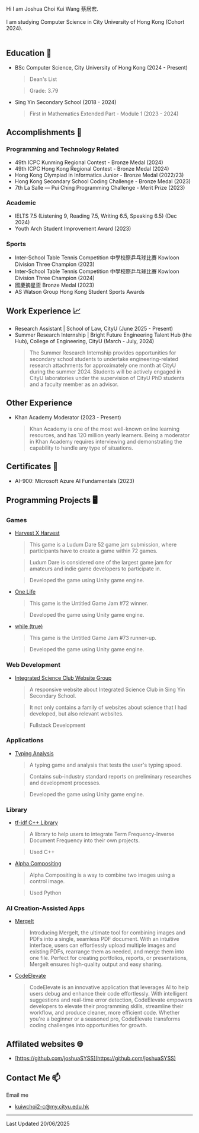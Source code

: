 <head>
  <link rel="shortcut icon" type="image/x-icon" href="https://sandstormit.com/wp-content/uploads/2021/06/incognito-2231825_960_720-1.png">
  <meta name="google-site-verification" content="0SEcurk_dKLeFfJ4VC6azCpxCccwgnd3JkByYOdYncA" />
</head>
Hi I am Joshua Choi Kui Wang 蔡居宏.<br><br>
I am studying Computer Science in City University of Hong Kong (Cohort 2024).<br><br>

## Education 🏫
- BSc Computer Science, City University of Hong Kong (2024 - Present)
  > Dean's List
  
  > Grade: 3.79

- Sing Yin Secondary School (2018 - 2024)
  > First in Mathematics Extended Part - Module 1 (2023 - 2024)

## Accomplishments 🏅
### Programming and Technology Related
- 49th ICPC Kunming Regional Contest - Bronze Medal (2024)
- 49th ICPC Hong Kong Regional Contest - Bronze Medal (2024)
- Hong Kong Olympiad in Informatics Junior - Bronze Medal (2022/23)
- Hong Kong Secondary School Coding Challenge - Bronze Medal (2023)
- 7th La Salle — Pui Ching Programming Challenge - Merit Prize (2023)

### Academic
- IELTS 7.5 (Listening 9, Reading 7.5, Writing 6.5, Speaking 6.5) (Dec 2024)
- Youth Arch Student Improvement Award (2023)

### Sports
- Inter-School Table Tennis Competition 中學校際乒乓球比賽 Kowloon Division Three Champion (2023)
- Inter-School Table Tennis Competition 中學校際乒乓球比賽 Kowloon Division Three Champion (2024)
- 國慶摘星盃 Bronze Medal (2023)
- AS Watson Group Hong Kong Student Sports Awards

## Work Experience 📈
- Research Assistant | School of Law, CityU (June 2025 - Present)
- Summer Research Internship | Bright Future Engineering Talent Hub (the Hub), College of Engineering, CityU (March - July, 2024)
  > The Summer Research Internship provides opportunities for secondary school students to undertake engineering-related research attachments for approximately one month at CityU during the summer 2024.
  > Students will be actively engaged in CityU laboratories under the supervision of CityU PhD students and a faculty member as an advisor.

## Other Experience
- Khan Academy Moderator (2023 - Present)
  > Khan Academy is one of the most well-known online learning resources, and has 120 million yearly learners.
  > Being a moderator in Khan Academy requires interviewing and demonstrating the capability to handle any type of situations.

## Certificates 📄
- AI-900: Microsoft Azure AI Fundamentals (2023)

## Programming Projects 🖥
### Games
- [Harvest X Harvest](https://revolution-game.itch.io/harvest-x-harvest)
  > This game is a Ludum Dare 52 game jam submission, where participants have to create a game within 72 games.
  
  > Ludum Dare is considered one of the largest game jam for amateurs and indie game developers to participate in.
  
  > Developed the game using Unity game engine.
- [One Life](https://revolution-game.itch.io/one-life)
  > This game is the Untitled Game Jam #72 winner.
  
  > Developed the game using Unity game engine.
- [while (true)](https://no1gameexpert.itch.io/while-true)
  > This game is the Untitled Game Jam #73 runner-up.
  
  > Developed the game using Unity game engine.

### Web Development
- [Integrated Science Club Website Group](https://is-club.netlify.app/)
  > A responsive website about Integrated Science Club in Sing Yin Secondary School.

  > It not only contains a family of websites about science that I had developed, but also relevant websites.
  
  > Fullstack Development

### Applications
- [Typing Analysis](https://drive.google.com/file/d/14uewku59n2wDwYXnCJXVe0CYTEyVpZwT/view?usp=sharing)
  > A typing game and analysis that tests the user's typing speed.

  > Contains sub-industry standard reports on preliminary researches and development processes.
  
  > Developed the game using Unity game engine.

### Library
- [tf-idf C++ Library](https://github.com/joshuaSYSS/tfidf)
  > A library to help users to integrate Term Frequency-Inverse Document Frequency into their own projects.
  
  > Used C++

- [Alpha Compositing](https://github.com/joshuaSYSS/Alpha-Compositing)
  > Alpha Compositing is a way to combine two images using a control image.
  
  > Used Python
  
### AI Creation-Assisted Apps
- [MergeIt](https://poe.com/MergeIt)
  > Introducing MergeIt, the ultimate tool for combining images and PDFs into a single, seamless PDF document. With an intuitive interface, users can effortlessly upload multiple images and existing PDFs, rearrange them as needed, and merge them into one file. Perfect for creating portfolios, reports, or presentations, MergeIt ensures high-quality output and easy sharing.
- [CodeElevate](https://poe.com/CodeElevate)
  > CodeElevate is an innovative application that leverages AI to help users debug and enhance their code effortlessly. With intelligent suggestions and real-time error detection, CodeElevate empowers developers to elevate their programming skills, streamline their workflow, and produce cleaner, more efficient code. Whether you're a beginner or a seasoned pro, CodeElevate transforms coding challenges into opportunities for growth.

## Affilated websites 🌐
- [https://github.com/joshuaSYSS](https://github.com/joshuaSYSS)

## Contact Me 📫
Email me
- kuiwchoi2-c@my.cityu.edu.hk

<hr>
Last Updated 20/06/2025
